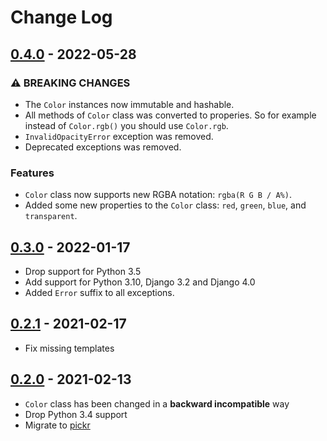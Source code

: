 # Change Log

## [0.4.0](https://github.com/dldevinc/django-spectrum/tree/v0.4.0) - 2022-05-28
### ⚠ BREAKING CHANGES
- The `Color` instances now immutable and hashable.
- All methods of `Color` class was converted to properies.
  So for example instead of `Color.rgb()` you should use `Color.rgb`.
- `InvalidOpacityError` exception was removed.
- Deprecated exceptions was removed.
### Features
- `Color` class now supports new RGBA notation: `rgba(R G B / A%)`.
- Added some new properties to the `Color` class: 
  `red`, `green`, `blue`, and `transparent`.

## [0.3.0](https://github.com/dldevinc/django-spectrum/tree/v0.3.0) - 2022-01-17
- Drop support for Python 3.5
- Add support for Python 3.10, Django 3.2 and Django 4.0
- Added `Error` suffix to all exceptions.

## [0.2.1](https://github.com/dldevinc/django-spectrum/tree/v0.2.1) - 2021-02-17
- Fix missing templates

## [0.2.0](https://github.com/dldevinc/django-spectrum/tree/v0.2.0) - 2021-02-13
- `Color` class has been changed in a **backward incompatible** way
- Drop Python 3.4 support
- Migrate to [pickr](https://github.com/Simonwep/pickr)
